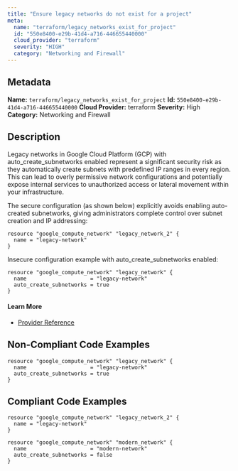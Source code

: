 ```yaml
---
title: "Ensure legacy networks do not exist for a project"
meta:
  name: "terraform/legacy_networks_exist_for_project"
  id: "550e8400-e29b-41d4-a716-446655440000"
  cloud_provider: "terraform"
  severity: "HIGH"
  category: "Networking and Firewall"
---
```

## Metadata
**Name:** `terraform/legacy_networks_exist_for_project`
**Id:** `550e8400-e29b-41d4-a716-446655440000`
**Cloud Provider:** terraform
**Severity:** High
**Category:** Networking and Firewall
## Description
Legacy networks in Google Cloud Platform (GCP) with auto_create_subnetworks enabled represent a significant security risk as they automatically create subnets with predefined IP ranges in every region. This can lead to overly permissive network configurations and potentially expose internal services to unauthorized access or lateral movement within your infrastructure.

The secure configuration (as shown below) explicitly avoids enabling auto-created subnetworks, giving administrators complete control over subnet creation and IP addressing:
```hcl
resource "google_compute_network" "legacy_network_2" {
  name = "legacy-network"
}
```

Insecure configuration example with auto_create_subnetworks enabled:
```hcl
resource "google_compute_network" "legacy_network" {
  name                    = "legacy-network"
  auto_create_subnetworks = true
}
```

#### Learn More

 - [Provider Reference](https://cloud.google.com/vpc/docs/legacy)

## Non-Compliant Code Examples
```gcp
resource "google_compute_network" "legacy_network" {
  name                    = "legacy-network"
  auto_create_subnetworks = true
}

```

## Compliant Code Examples
```gcp
resource "google_compute_network" "legacy_network_2" {
  name = "legacy-network"
}

```

```gcp
resource "google_compute_network" "modern_network" {
  name                    = "modern-network"
  auto_create_subnetworks = false
}

```